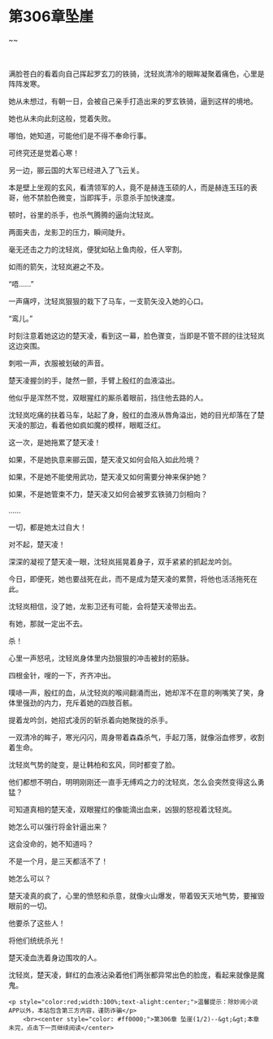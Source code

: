 # 第306章坠崖
~~
    	    <p name="pagetop" href="javascript:void(0);" onclick="return false" style="line-height: 35px;padding: 10px;color: #333;"> </p><p>满脸苍白的看着向自己挥起罗玄刀的铁骑，沈轻岚清冷的眼眸凝聚着痛色，心里是阵阵发寒。</p><p>她从未想过，有朝一日，会被自己亲手打造出来的罗玄铁骑，逼到这样的境地。</p><p>她也从未向此刻这般，觉着失败。</p><p>哪怕，她知道，可能他们是不得不奉命行事。</p><p>可终究还是觉着心寒！</p><p>另一边，郦云国的大军已经进入了飞云关。</p><p>本是壁上坐观的玄风，看清领军的人，竟不是赫连玉硕的人，而是赫连玉珏的表哥，他不禁脸色微变，当即挥手，示意杀手加快速度。</p><p>顿时，谷里的杀手，也杀气腾腾的逼向沈轻岚。</p><p>两面夹击，龙影卫的压力，瞬间陡升。</p><p>毫无还击之力的沈轻岚，便犹如砧上鱼肉般，任人宰割。</p><p>如雨的箭矢，沈轻岚避之不及。</p><p>“唔……”</p><p>一声痛哼，沈轻岚狠狠的栽下了马车，一支箭矢没入她的心口。</p><p>“鸾儿。”</p><p>时刻注意着她这边的楚天凌，看到这一幕，脸色骤变，当即是不管不顾的往沈轻岚这边突围。</p><p>刺啦一声，衣服被划破的声音。</p><p>楚天凌握剑的手，陡然一颤，手臂上殷红的血液溢出。</p><p>他似乎是浑然不觉，双眼猩红的厮杀着眼前，挡住他去路的人。</p><p>沈轻岚吃痛的扶着马车，站起了身，殷红的血液从唇角溢出，她的目光却落在了楚天凌的那边，看着他如疯如魔的模样，眼眶泛红。</p><p>这一次，是她拖累了楚天凌！</p><p>如果，不是她执意来郦云国，楚天凌又如何会陷入如此险境？</p><p>如果，不是她不能使用武功，楚天凌又如何需要分神来保护她？</p><p>如果，不是她管束不力，楚天凌又如何会被罗玄铁骑刀剑相向？</p><p>……</p><p>一切，都是她太过自大！</p><p>对不起，楚天凌！</p><p>深深的凝视了楚天凌一眼，沈轻岚摇晃着身子，双手紧紧的抓起龙吟剑。</p><p>今日，即便死，她也要战死在此，而不是成为楚天凌的累赘，将他也活活拖死在此。</p><p>沈轻岚相信，没了她，龙影卫还有可能，会将楚天凌带出去。</p><p>有她，那就一定出不去。</p><p>杀！</p><p>心里一声怒吼，沈轻岚身体里内劲狠狠的冲击被封的筋脉。</p><p>四根金针，嗖的一下，齐齐冲出。</p><p>噗哧一声，殷红的血，从沈轻岚的喉间翻涌而出，她却浑不在意的咧嘴笑了笑，身体里强劲的内力，充斥着她的四肢百骸。</p><p>提着龙吟剑，她招式凌厉的斩杀着向她聚拢的杀手。</p><p>一双清冷的眸子，寒光闪闪，周身带着森森杀气，手起刀落，就像浴血修罗，收割着生命。</p><p>沈轻岚气势的陡变，是让韩柏和玄风，同时都变了脸。</p><p>他们都想不明白，明明刚刚还一直手无缚鸡之力的沈轻岚，怎么会突然变得这么勇猛？</p><p>可知道真相的楚天凌，双眼猩红的像能滴出血来，凶狠的怒视着沈轻岚。</p><p>她怎么可以强行将金针逼出来？</p><p>这会没命的，她不知道吗？</p><p>不是一个月，是三天都活不了！</p><p>她怎么可以？</p><p>楚天凌真的疯了，心里的愤怒和杀意，就像火山爆发，带着毁天灭地气势，要摧毁眼前的一切。</p><p>他要杀了这些人！</p><p>将他们统统杀光！</p><p>楚天凌血洗着身边围攻的人。</p><p>沈轻岚，楚天凌，鲜红的血液沾染着他们两张都异常出色的脸庞，看起来就像是魔鬼。</p>
    	
   	<p style="color:red;width:100%;text-alight:center;">温馨提示：除妙阅小说APP以外，本站包含第三方内容，谨防诈骗</p>
    	<br><center style="color: #ff0000;">第306章 坠崖(1/2)--&gt;&gt;本章未完，点击下一页继续阅读</center>
    	